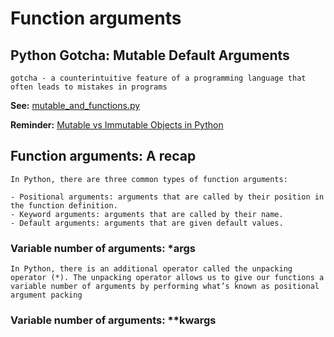 # Function arguments

## Python Gotcha: Mutable Default Arguments

```plain text
gotcha - a counterintuitive feature of a programming language that often leads to mistakes in programs
```

**See:** [mutable_and_functions.py](./mutables_and_functions.py)

**Reminder:** [Mutable vs Immutable Objects in Python](https://www.geeksforgeeks.org/mutable-vs-immutable-objects-in-python/)

## Function arguments: A recap

```plain text
In Python, there are three common types of function arguments:

- Positional arguments: arguments that are called by their position in the function definition.
- Keyword arguments: arguments that are called by their name.
- Default arguments: arguments that are given default values.
```

### Variable number of arguments: *args

```plain text
In Python, there is an additional operator called the unpacking operator (*). The unpacking operator allows us to give our functions a variable number of arguments by performing what’s known as positional argument packing
```

### Variable number of arguments: **kwargs

```plain text

```